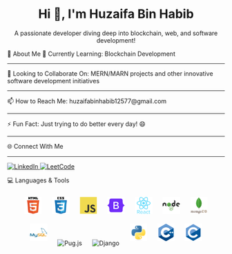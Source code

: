 <h1 align="center">Hi 👋, I'm Huzaifa Bin Habib</h1> <p align="center">A passionate developer diving deep into blockchain, web, and software development!</p>
🚀 About Me
🌱 Currently Learning: Blockchain Development
<hr>
👯 Looking to Collaborate On: MERN/MARN projects and other innovative software development initiatives
<hr>
📫 How to Reach Me: huzaifabinhabib12577@gmail.com
<hr>
⚡ Fun Fact: Just trying to do better every day! 😄
<hr>
🌐 Connect With Me
<hr>
<p align="left"> <a href="https://linkedin.com/in/huzaifabinhabib" target="_blank"> <img src="https://img.shields.io/badge/LinkedIn-%230077B5.svg?style=for-the-badge&logo=linkedin&logoColor=white" alt="LinkedIn"> </a> <a href="https://www.leetcode.com/huzaifabinhabib12577" target="_blank"> <img src="https://img.shields.io/badge/LeetCode-%23FFA116.svg?style=for-the-badge&logo=leetcode&logoColor=white" alt="LeetCode"> </a> </p>
💻 Languages & Tools
<p align="center"> <img src="https://raw.githubusercontent.com/devicons/devicon/master/icons/html5/html5-original-wordmark.svg" alt="HTML5" width="40" height="40" style="margin: 10px;"> <img src="https://raw.githubusercontent.com/devicons/devicon/master/icons/css3/css3-original-wordmark.svg" alt="CSS3" width="40" height="40" style="margin: 10px;"> <img src="https://raw.githubusercontent.com/devicons/devicon/master/icons/javascript/javascript-original.svg" alt="JavaScript" width="40" height="40" style="margin: 10px;"> <img src="https://raw.githubusercontent.com/devicons/devicon/master/icons/bootstrap/bootstrap-plain.svg" alt="Bootstrap" width="40" height="40" style="margin: 10px;"> <img src="https://raw.githubusercontent.com/devicons/devicon/master/icons/react/react-original-wordmark.svg" alt="React" width="40" height="40" style="margin: 10px;"> <img src="https://raw.githubusercontent.com/devicons/devicon/master/icons/nodejs/nodejs-original-wordmark.svg" alt="Node.js" width="40" height="40" style="margin: 10px;"> <img src="https://raw.githubusercontent.com/devicons/devicon/master/icons/mongodb/mongodb-original-wordmark.svg" alt="MongoDB" width="40" height="40" style="margin: 10px;"> <img src="https://raw.githubusercontent.com/devicons/devicon/master/icons/mysql/mysql-original-wordmark.svg" alt="MySQL" width="40" height="40" style="margin: 10px;"> <img src="https://cdn.worldvectorlogo.com/logos/pug.svg" alt="Pug.js" width="40" height="40" style="margin: 10px;"> <img src="https://cdn.worldvectorlogo.com/logos/django.svg" alt="Django" width="40" height="40" style="margin: 10px;"> <img src="https://raw.githubusercontent.com/devicons/devicon/master/icons/python/python-original.svg" alt="Python" width="40" height="40" style="margin: 10px;"> <img src="https://raw.githubusercontent.com/devicons/devicon/master/icons/cplusplus/cplusplus-original.svg" alt="C++" width="40" height="40" style="margin: 10px;"> <img src="https://raw.githubusercontent.com/devicons/devicon/master/icons/c/c-original.svg" alt="C" width="40" height="40" style="margin: 10px;"> </p>
